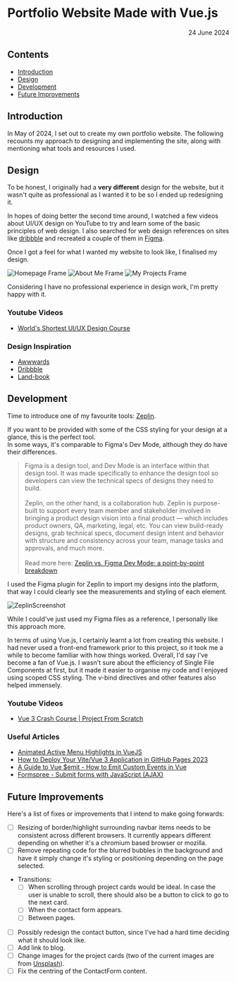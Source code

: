 # Portfolio Website Made with Vue.js
<div align="right">24 June 2024</div>

## Contents

- [Introduction](#introduction)
- [Design](#design)
- [Development](#development)
- [Future Improvements](#future-improvements)

<a id="introduction"></a>
## Introduction

In May of 2024, I set out to create my own portfolio website. The following recounts my approach to designing and implementing the site, along with mentioning what tools and resources I used.

<a id="design"></a>
## Design

To be honest, I originally had a **very different** design for the website, but it wasn't quite as professional as I wanted it to be so I ended up redesigning it.

In hopes of doing better the second time around, I watched a few videos about UI/UX design on YouTube to try and learn some of the basic principles of web design. 
I also searched for web design references on sites like [dribbble](https://dribbble.com/) and recreated a couple of them in [Figma](https://www.figma.com/).

Once I got a feel for what I wanted my website to look like, I finalised my design.

![Homepage Frame](https://github.com/kaseypsbrice/kaseypsbrice.github.io/assets/97709643/18c87d63-e9a1-445f-aa96-6d305e51cf0b)
![About Me Frame](https://github.com/kaseypsbrice/kaseypsbrice.github.io/assets/97709643/b073fe8f-5448-4a75-aa87-17c36e6bac9f)
![My Projects Frame](https://github.com/kaseypsbrice/kaseypsbrice.github.io/assets/97709643/db9e7054-ffe3-4681-8d56-c78e14f4542c)

Considering I have no professional experience in design work, I'm pretty happy with it.

### Youtube Videos

* [World's Shortest UI/UX Design Course](https://youtu.be/wIuVvCuiJhU?si=6n3PO68cTg725c7q)

### Design Inspiration

* [Awwwards](https://www.awwwards.com/)
* [Dribbble](https://dribbble.com/)
* [Land-book](https://land-book.com/)

<a id="development"></a>
## Development

Time to introduce one of my favourite tools: [Zeplin](https://zeplin.io/).

If you want to be provided with some of the CSS styling for your design at a glance, this is the perfect tool.<br>
In some ways, it's comparable to Figma's Dev Mode, although they do have their differences.

> Figma is a design tool, and Dev Mode is an interface within that design tool. It was made specifically to enhance the design tool so developers can view the technical specs of designs they need to build.
> <br><br>
> Zeplin, on the other hand, is a collaboration hub. Zeplin is purpose-built to support every team member and stakeholder involved in bringing a product design vision into a final product — which includes product owners, QA, marketing, legal, etc. You can view build-ready designs, grab technical specs, document design intent and behavior with structure and consistency across your team, manage tasks and approvals, and much more.
> <br><br>
> Read more here: [Zeplin vs. Figma Dev Mode: a point-by-point breakdown](https://blog.zeplin.io/zeplin-vs-dev-mode)

I used the Figma plugin for Zeplin to import my designs into the platform, that way I could clearly see
the measurements and styling of each element.

![ZeplinScreenshot](https://github.com/kaseypsbrice/kaseypsbrice.github.io/assets/97709643/147a4ff6-5e90-4834-9a18-052727684d38)

While I could've just used my Figma files as a reference, I personally like this approach more.

In terms of using Vue.js, I certainly learnt a lot from creating this website. I had never used a front-end framework prior to this project,
so it took me a while to become familiar with how things worked. Overall, I'd say I've become a fan of Vue.js. I wasn't sure about the efficiency 
of Single File Components at first, but it made it easier to organise my code and I enjoyed using scoped CSS styling. The v-bind directives and other
features also helped immensely.

### Youtube Videos

* [Vue 3 Crash Course | Project From Scratch](https://youtu.be/KTFH4P8unUQ?si=Z-RPVZob47xR16QX)

### Useful Articles

* [Animated Active Menu Highlights in VueJS](https://learnvue.co/articles/vue-animated-menu)
* [How to Deploy Your Vite/Vue 3 Application in GitHub Pages 2023](https://mkay11.medium.com/how-to-deploy-your-vite-vue-3-application-in-github-pages-2023-2b842f50576a)
* [A Guide to Vue $emit - How to Emit Custom Events in Vue](https://learnvue.co/articles/vue-emit-guide)
* [Formspree - Submit forms with JavaScript (AJAX)](https://help.formspree.io/hc/en-us/articles/360013470814-Submit-forms-with-JavaScript-AJAX)

<a id="future-improvements"></a>
## Future Improvements

Here's a list of fixes or improvements that I intend to make going forwards:

- [ ] Resizing of border/highlight surrounding navbar items needs to be consistent across different browsers. It currently appears different depending on whether it's a chromium based browser or mozilla.
- [ ] Remove repeating code for the blurred bubbles in the background and have it simply change it's styling or positioning depending on the page selected.
* Transitions:
  - [ ] When scrolling through project cards would be ideal. In case the user is unable to scroll, there should also be a button to click to go to the next card.
  - [ ] When the contact form appears.
  - [ ] Between pages.
- [ ] Possibly redesign the contact button, since I've had a hard time deciding what it should look like.
- [ ] Add link to blog.
- [ ] Change images for the project cards (two of the current images are from [Unsplash](https://unsplash.com/)).
- [ ] Fix the centring of the ContactForm content.
